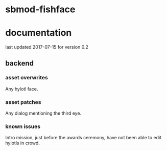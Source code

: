# sbmod-fishface
# documentation
last updated 2017-07-15 for version 0.2

## backend
### asset overwrites
Any hylotl face.

### asset patches
Any dialog mentioning the third eye.

### known issues
Intro mission, just before the awards ceremony, have not been able to edit hylotls in crowd.
